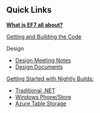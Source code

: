 ## Quick Links

**[What is EF7 all about?](https://github.com/aspnet/EntityFramework/wiki/What-is-EF7-all-about)**

[Getting and Building the Code](https://github.com/aspnet/EntityFramework/wiki/Getting-and-Building-the-Code)

Design
* [Design Meeting Notes](https://github.com/aspnet/EntityFramework/wiki/Entity-Framework-Design-Meeting-Notes)
* [Design Documents](https://github.com/aspnet/EntityFramework/wiki/Design-Documents)

[Getting Started with Nightly Builds:](https://github.com/aspnet/EntityFramework/wiki/Getting-Started-with-Nightly-Builds)
* [Traditional .NET](https://github.com/aspnet/EntityFramework/wiki/Using-EF7-in-Traditional-.NET-Applications)
* [Windows Phone/Store](https://github.com/aspnet/EntityFramework/wiki/Using-EF7-in-Windows-Phone-&-Store-Applications)
* [Azure Table Storage](https://github.com/aspnet/EntityFramework/wiki/Using-EF7-with-Azure-Table-Storage)
